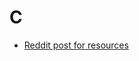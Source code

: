 # C

- [Reddit post for resources](https://www.reddit.com/r/C_Programming/comments/10zyicb/where_and_how_to_learn_c/)

